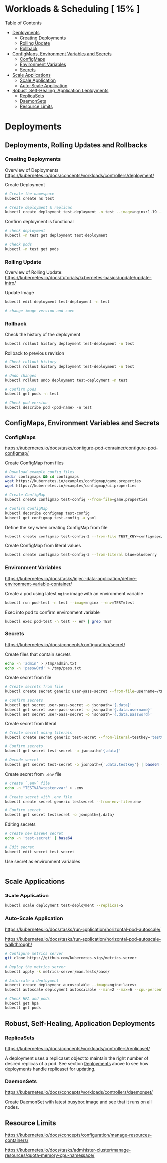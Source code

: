 # Workloads & Scheduling [ 15% ]

Table of Contents

- [Deployments](#Deployments)
  - [Creating Deployments](#creating-deployments)
  - [Rolling Update](#rolling-update)
  - [Rollback](#rollback)
- [ConfigMaps, Environment Variables and Secrets](#configmaps-environment-variables-and-secrets)
  - [ConfigMaps](#configmaps)
  - [Environment Variables](#environment-variables)
  - [Secrets](#secrets)
- [Scale Applications](#scale-applications)
  - [Scale Application](#scale-application)
  - [Auto-Scale Application](#auto-scale-application)
- [Robust, Self-Healing, Application Deployments](#robust-self-healing-application-deployments)
  - [ReplicaSets](#replicasets)
  - [DaemonSets](#daemonSets)
  - [Resource Limits](#resource-limits)

# Deployments

## Deployments, Rolling Updates and Rollbacks

### Creating Deployments

Overview of Deployments https://kubernetes.io/docs/concepts/workloads/controllers/deployment/

Create Deployment


```bash
# Create the namespace
kubectl create ns test

# Create deployment & replicas
kubectl create deployment test-deployment -n test --image=nginx:1.19 --replicas=3
```

Confirm deployment is functional

```bash
# check deployment
kubectl -n test get deployment test-deployment

# check pods
kubectl -n test get pods
```

### Rolling Update

Overview of Rolling Update: https://kubernetes.io/docs/tutorials/kubernetes-basics/update/update-intro/

Update Image

```bash
kubectl edit deployment test-deployment -n test

# change image version and save
```

### Rollback

Check the history of the deployment

```bash
kubectl rollout history deployment test-deployment -n test
```

Rollback to previous revision

```bash
# Check rollout history
kubectl rollout history deployment test-deployment -n test

# Undo changes
kubectl rollout undo deployment test-deployment -n test

# Confirm pods
kubectl get pods -n test

# Check pod version
kubectl describe pod <pod-name> -n test
```

## ConfigMaps, Environment Variables and Secrets

### ConfigMaps

https://kubernetes.io/docs/tasks/configure-pod-container/configure-pod-configmap/

Create ConfigMap from files

```bash	
# Download example config files
mkdir configmaps && cd configmaps
wget https://kubernetes.io/examples/configmap/game.properties
wget https://kubernetes.io/examples/configmap/ui.properties

# Create ConfigMap
kubectl create configmap test-config --from-file=game.properties

# Confirm ConfigMap
kubectl decsribe configmap test-config
kubectl get configmap test-config -o yaml
```

Define the key when creating ConfigMap from file

```bash
kubectl create configmap test-config-2 --from-file TEST_KEY=configmaps/game.properties
```

Create ConfigMap from literal values

```bash
kubectl create configmap test-config-3 --from-literal blue=blueberry
```

### Environment Variables

https://kubernetes.io/docs/tasks/inject-data-application/define-environment-variable-container/

Create a pod using latest `nginx` image with an environment variable

```bash
kubectl run pod-test -n test --image=nginx --env=TEST=test
```

Exec into pod to confirm environment variable

```bash
kubectl exec pod-test -n test -- env | grep TEST
```

### Secrets

https://kubernetes.io/docs/concepts/configuration/secret/

Create files that contain secrets

```bash
echo -n 'admin' > /tmp/admin.txt
echo -n 'passw0rd' > /tmp/pass.txt
```

Create secret from file

```bash 
# Create secrets from file
kubectl create secret generic user-pass-secret --from-file=username=/tmp/admin.txt --from-file=password=/tmp/pass.txt

# Confirm secrets
kubectl get secret user-pass-secret -o jsonpath='{.data}'
kubectl get secret user-pass-secret -o jsonpath='{.data.username}'
kubectl get secret user-pass-secret -o jsonpath='{.data.password}'
```

Create secret from literal

```bash
# Create secret using literals
kubectl create secret generic test-secret --from-literal=testkey='testvalue'

# Confirm secrets
kubectl get secret test-secret -o jsonpath='{.data}'

# Decode secret
kubectl get secret test-secret -o jsonpath={'.data.testkey'} | base64 --decode
```

Create secret from `.env` file

```bash
# Create `.env` file
echo -n "TESTVAR=testenvvar" > .env

# Create secret with .env file
kubectl create secret generic testsecret --from-env-file=.env

# Confirm secret
kubectl get secret testsecret -o jsonpath={.data}
```

Editing secrets

```bash
# Create new base64 secret
echo -n 'test-secret' | base64

# Edit secret
kubectl edit secret test-secret
```

Use secret as environment variables

```bash
```

## Scale Applications

### Scale Application

```bash
kubectl scale deployment test-deployment --replicas=5
```

### Auto-Scale Application

https://kubernetes.io/docs/tasks/run-application/horizontal-pod-autoscale/

https://kubernetes.io/docs/tasks/run-application/horizontal-pod-autoscale-walkthrough/

```bash
# Configure metrics server
git clone https://github.com/kubernetes-sigs/metrics-server

# Deploy the metrics server
kubectl apply -k metrics-server/manifests/base/

# Autoscale a deployment
kubectl create deployment autoscalable --image=nginx:latest
kubectl autoscale deployment autoscalable --min=2 --max=6 --cpu-percent=70

# Check HPA and pods
kubectl get hpa
kubectl get pods
```

## Robust, Self-Healing, Application Deployments

### ReplicaSets

https://kubernetes.io/docs/concepts/workloads/controllers/replicaset/

A deployment uses a replicaset object to maintain the right number of desired replicas of a pod. See section [Deployments](#Deployments) above to see how deployments handle replicaset for updating.

### DaemonSets

https://kubernetes.io/docs/concepts/workloads/controllers/daemonset/

Create DaemonSet with latest busybox image and see that it runs on all nodes.

## Resource Limits

https://kubernetes.io/docs/concepts/configuration/manage-resources-containers/

https://kubernetes.io/docs/tasks/administer-cluster/manage-resources/quota-memory-cpu-namespace/
